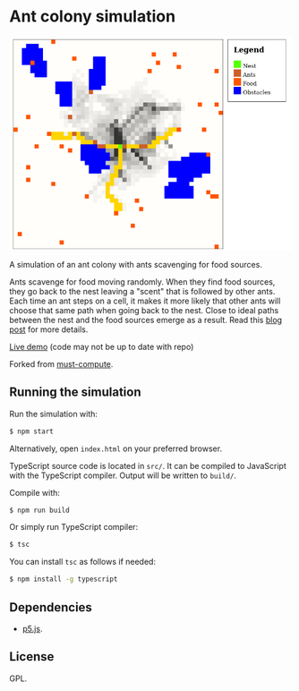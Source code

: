 # Ant colony simulation

![tekst alternatywny](img/ant-sim.png)

A simulation of an ant colony with ants scavenging for food sources.

Ants scavenge for food moving randomly. When they find food sources, they go back to the nest leaving a "scent" that is followed by other ants. Each time an ant steps on a cell, it makes it more likely that other ants will choose that same path when going back to the nest. Close to ideal paths between the nest and the food sources emerge as a result. Read this [blog post](https://onestepcode.com/ant-colony-simulation/) for more details.

[Live demo](https://onestepcode.com/demo-ant-colony-simulation/index.html) (code may not be up to date with repo)

Forked from [must-compute](https://sr.ht/~must-compute/).

## Running the simulation

Run the simulation with:

```sh
$ npm start
```

Alternatively, open `index.html` on your preferred browser.

TypeScript source code is located in `src/`. It can be compiled to JavaScript with the TypeScript compiler. Output will be written to `build/`.

Compile with:

```sh
$ npm run build
```

Or simply run TypeScript compiler:

```sh
$ tsc
```

You can install `tsc` as follows if needed:

```sh
$ npm install -g typescript
```

## Dependencies

- [p5.js](https://p5js.org/).

## License

GPL.
